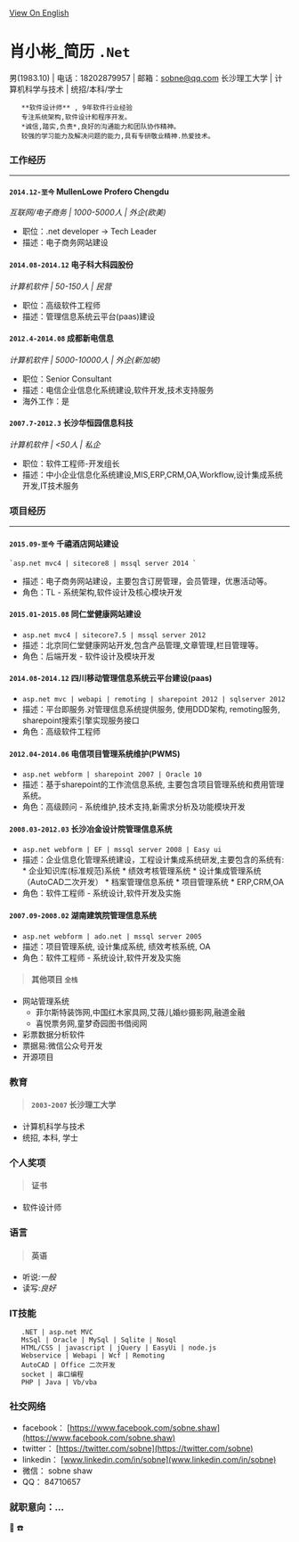 
[View On English](https://sobne.github.io/en)
    
	

#  肖小彬_简历 `.Net`

  男(1983.10) | 电话：18202879957 | 邮箱：sobne@qq.com 
  长沙理工大学 | 计算机科学与技术 | 统招/本科/学士 


```
   **软件设计师** , 9年软件行业经验  
   专注系统架构,软件设计和程序开发。  
   *诚信,踏实,负责*,良好的沟通能力和团队协作精神。
   较强的学习能力及解决问题的能力,具有专研敬业精神.热爱技术。
```


### **工作经历**

* * *

#### `2014.12-至今` MullenLowe Profero Chengdu
*互联网/电子商务 | 1000-5000人 | 外企(欧美)*  
*   职位：.net developer -> Tech Leader  
*   描述：电子商务网站建设
   
#### `2014.08-2014.12` 电子科大科园股份
*计算机软件 | 50-150人 | 民营*

*   职位：高级软件工程师  
*   描述：管理信息系统云平台(paas)建设
   
#### `2012.4-2014.08` 成都新电信息
*计算机软件 | 5000-10000人 | 外企(新加坡)*

*   职位：Senior Consultant  
*   描述：电信企业信息化系统建设,软件开发,技术支持服务  
*   海外工作：是
   
#### `2007.7-2012.3` 长沙华恒园信息科技
*计算机软件 | <50人 | 私企*

*   职位：软件工程师-开发组长  
*   描述：中小企业信息化系统建设,MIS,ERP,CRM,OA,Workflow,设计集成系统开发,IT技术服务
    
	

### **项目经历**

* * *

#### `2015.09-至今` 千禧酒店网站建设  
    `asp.net mvc4 | sitecore8 | mssql server 2014 `  
  *  描述：电子商务网站建设，主要包含订房管理，会员管理，优惠活动等。   
  *  角色：TL - 系统架构,软件设计及核心模块开发 
   
#### `2015.01-2015.08` 同仁堂健康网站建设

  *  `asp.net mvc4 | sitecore7.5 | mssql server 2012 `
  *  描述：北京同仁堂健康网站开发,包含产品管理,文章管理,栏目管理等。  
  *  角色：后端开发 - 软件设计及模块开发
   
#### `2014.08-2014.12` 四川移动管理信息系统云平台建设(paas)

  *  `asp.net mvc | webapi | remoting | sharepoint 2012 | sqlserver 2012 `
  *  描述：平台即服务.对管理信息系统提供服务, 使用DDD架构, remoting服务, sharepoint搜索引擎实现服务接口  
  *  角色：高级软件工程师
   
#### `2012.04-2014.06` 电信项目管理系统维护(PWMS)

  *  `asp.net webform | sharepoint 2007 | Oracle 10 `
  *  描述：基于sharepoint的工作流信息系统, 主要包含项目管理系统和费用管理系统。  
  *  角色：高级顾问 - 系统维护,技术支持,新需求分析及功能模块开发
   
#### `2008.03-2012.03` 长沙冶金设计院管理信息系统

  *  `asp.net webform | EF | mssql server 2008 | Easy ui `
  *  描述：企业信息化管理系统建设，工程设计集成系统研发,主要包含的系统有:  
    *  企业知识库(标准规范)系统
    *  绩效考核管理系统
    *  设计集成管理系统（AutoCAD二次开发）
    *  档案管理信息系统
    *  项目管理系统
    *  ERP,CRM,OA
  *  角色：软件工程师 - 系统设计,软件开发及实施
   
#### `2007.09-2008.02` 湖南建筑院管理信息系统

  *  `asp.net webform | ado.net | mssql server 2005 `
  *  描述：项目管理系统, 设计集成系统, 绩效考核系统, OA  
  *  角色：软件工程师 - 系统设计,软件开发及实施
   
> #### 其他项目 `全栈`  
  - 网站管理系统 
    - 菲尔斯特装饰网,中国红木家具网,艾薇儿婚纱摄影网,融道金融  
    - 喜悦票务网,童梦奇园图书借阅网  
  - 彩票数据分析软件  
  - 票据易:微信公众号开发  
  - 开源项目  
   

### 教育  
> #### `2003-2007` 长沙理工大学  
  *  计算机科学与技术  
  *  统招, 本科, 学士

### 个人奖项  
> #### 证书  
   *  软件设计师

### 语言  
> #### 英语  
   * 听说:*一般*  
   * 读写:*良好*
   
### IT技能  
```
   .NET | asp.net MVC
   MsSql | Oracle | MySql | Sqlite | Nosql
   HTML/CSS | javascript | jQuery | EasyUi | node.js
   Webservice | Webapi | Wcf | Remoting
   AutoCAD | Office 二次开发
   socket | 串口编程
   PHP | Java | Vb/vba
```
   

### 社交网络
  * facebook： [https://www.facebook.com/sobne.shaw](https://www.facebook.com/sobne.shaw)
  * twitter：  [https://twitter.com/sobne](https://twitter.com/sobne)
  * linkedin： [www.linkedin.com/in/sobne](www.linkedin.com/in/sobne)
  * 微信：   sobne shaw
  * QQ：       84710657

  
### 就职意向：...


 :e-mail:
 :phone:



